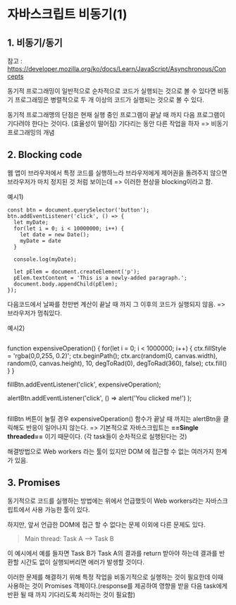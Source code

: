 ﻿# 자바스크립트 비동기(1)
## 1. 비동기/동기
참고 : https://developer.mozilla.org/ko/docs/Learn/JavaScript/Asynchronous/Concepts

동기적 프로그래밍이 일반적으로 순차적으로 코드가 실행되는 것으로 볼 수 있다면 비동기 프로그래밍은 병렬적으로 두 개 이상의 코드가 실행되는 것으로 볼 수 있다.

동기적 프로그래맹의 단점은 현재 실행 중인 프로그램이 끝날 때 까지 다음 프로그램이 기다려야 한다는 것이다. (효율성이 떨어짐)
기다리는 동안 다른 작업을 하자 => 비동기 프로그래밍의 개념

## 2. Blocking code
웹 앱이 브라우저에서 특정 코드를 실행하느라 브라우저에게 제어권을 돌려주지 않으면 브라우저가 마치 정지된 것 처럼 보이는데 => 이러한 현상을 blocking이라고 함.

예시1)
```
const btn = document.querySelector('button');
btn.addEventListener('click', () => {
  let myDate;
  for(let i = 0; i < 10000000; i++) {
    let date = new Date();
    myDate = date
  }

  console.log(myDate);

  let pElem = document.createElement('p');
  pElem.textContent = 'This is a newly-added paragraph.';
  document.body.appendChild(pElem);
});
```

다음코드에서 날짜를 천만번 계산이 끝날 때 까지 그 이후의 코드가 실행되지 않음. => 브라우저가 멈춰있다.

예시2)
```
```
function expensiveOperation() {
  for(let i = 0; i < 1000000; i++) {
    ctx.fillStyle = 'rgba(0,0,255, 0.2)';
    ctx.beginPath();
    ctx.arc(random(0, canvas.width), random(0, canvas.height), 10, degToRad(0), degToRad(360), false);
    ctx.fill()
  }
}

fillBtn.addEventListener('click', expensiveOperation);

alertBtn.addEventListener('click', () =>
  alert('You clicked me!')
);
```
```

fillBtn 버튼이 눌릴 경우 expensiveOperation() 함수가 끝날 때 까지는 alertBtn을 클릭해도 반응이 일어나지 않는다. => 기본적으로 자바스크립트는 **==Single threaded==** 이기 때문이다. (각 task들이 순차적으로 실행된다는 것)

해결방법으로 Web workers 라는 툴이 있지만 DOM 에 접근할 수 없는 여러가지 한계가 있음.

## 3. Promises
동기적으로 코드를 실행하는 방법에는 위에서 언급했듯이 Web workers라는 자바스크립트에서 사용 가능한 툴이 있다.

하지만, 앞서 언급한 DOM에 접근 할 수 없다는 문제 이외에 다른 문제도 있다.

> Main thread: Task A --> Task B

이 예시에서 예를 들자면 Task B가 Task A의 결과를 return 받아야 하는데 결과를 반환할 시간도 없이 실행되버리면 에러가 발생할 것이다. 

이러한 문제를 해결하기 위해 특정 작업을 비동기적으로 실행하는 것이 필요한데 이때 사용하는 것이 Promises 객체이다.(response를 제공하여 영향을 받을 다음 task에게 반환 될 때 까지 기다리도록 처리하는 것이 필요함)



